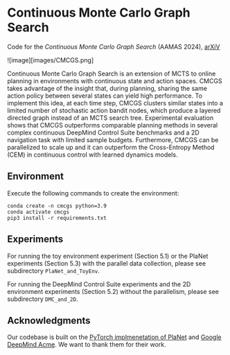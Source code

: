 Continuous Monte Carlo Graph Search
======
Code for the *Continuous Monte Carlo Graph Search* (AAMAS 2024), [arXiV](https://arxiv.org/abs/2210.01426) 

![image][images/CMCGS.png]

Continuous Monte Carlo Graph Search is an extension of MCTS to online planning in environments with continuous state and action spaces. CMCGS takes advantage of the insight that, during planning, sharing the same action policy between several states can yield high performance. To implement this idea, at each time step, CMCGS clusters similar states into a limited number of stochastic action bandit nodes, which produce a layered directed graph instead of an MCTS search tree. Experimental evaluation shows that CMCGS outperforms comparable planning methods in several complex continuous DeepMind Control Suite benchmarks and a 2D navigation task with limited sample budgets. Furthermore, CMCGS can be parallelized to scale up and it can outperform the Cross-Entropy Method (CEM) in continuous control with learned dynamics models.

Environment
------------
Execute the following commands to create the environment:
```
conda create -n cmcgs python=3.9
conda activate cmcgs
pip3 install -r requirements.txt
```

Experiments
------------
For running the toy environment experiment (Section 5.1) or the PlaNet experiments (Section 5.3) with the parallel data collection, please see subdirectory `PlaNet_and_ToyEnv`.

For running the DeepMind Control Suite experiments and the 2D environment experiments (Section 5.2) without the parallelism, please see subdirectory `DMC_and_2D`.

Acknowledgments
------------
Our codebase is built on the [PyTorch implmenetation of PlaNet](https://github.com/Kaixhin/PlaNet) and [Google DeepMind Acme](https://github.com/google-deepmind/acme). We want to thank them for their work.
